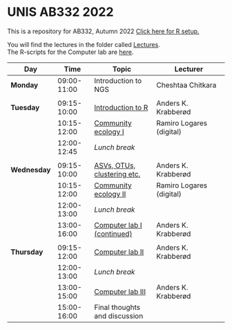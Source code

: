 # UNIS AB332 2022 

This is a repository for AB332, Autumn 2022
[Click here for R setup. ](setup/)


You will find the lectures in the folder called [Lectures](Lectures/).  
The R-scripts for the Computer lab are [here](computer_lab/).


| Day           | Time        | Topic                                                        | Lecturer                 |
| ------------- | ----------- | ------------------------------------------------------------ | ------------------------ |
| **Monday**    | 09:00-11:00 | Introduction to NGS                                          | Cheshtaa Chitkara        |
|               |             |                                                              |                          |
| **Tuesday**   | 09:15-10:00 | [Introduction to R](Introduction_to_R)                       | Anders K. Krabberød      |
|               | 10:15-12:00 | [Community ecology I](Lectures/Community.Ecology.pdf)        | Ramiro Logares (digital) |
|               | 12:00-12:45 | _Lunch break_                                                |                          |
|               |             |                                                              |                          |
| **Wednesday** | 09:15-10:00 | [ASVs, OTUs, clustering etc.](Lectures/Clustering_lecture.pdf) | Anders K. Krabberød      |
|               | 10:15-12:00 | [Community ecology II](Lectures/Community.Ecology.pdf)       | Ramiro Logares (digital) |
|               | 12:00-13:00 | _Lunch break_                                                |                          |
|               | 13:00-16:00 | [Computer lab I (continued)](computer_lab/)                  | Anders K. Krabberød      |
|               |             |                                                              |                          |
| **Thursday**  | 09:15-12:00 | [Computer lab II](computer_lab/)                             | Anders K. Krabberød      |
|               | 12:00-13:00 | _Lunch break_                                                |                          |
|               | 13:00-15:00 | [Computer lab III](computer_lab/)                            | Anders K. Krabberød      |
|               | 15:00-16:00 | Final thoughts and discussion                                |                          |


